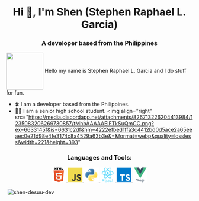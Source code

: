 <h1 align="center">Hi 👋, I'm Shen (Stephen Raphael L. Garcia)</h1>
<h3 align="center">A developer based from the Philippines</h3>

<img align="center" width="100" height="100" src="https://komarev.com/ghpvc/?username=shen-desuu-dev&label=Profile%20views&color=0e75b6&style=flat">
  Hello my name is Stephen Raphael L. Garcia and I do stuff for fun.
  
  - 🍀 I am a developer based from the Philippines.
  - 🧑‍🎓 I am a senior high school student.
  <img align="right" src="https://media.discordapp.net/attachments/826713226204413984/1235083206269730857/tMhbAAAAAElFTkSuQmCC.png?ex=6633145f&is=6631c2df&hm=4222efbed1ffa3c4412bd0d5ace2a65eeaec0e21d98e4fe3174c8a4529a63b3e&=&format=webp&quality=lossless&width=221&height=393"
    

<h3 align="center">Languages and Tools:</h3>
<p align="center"> <a href="https://www.w3.org/html/" target="_blank" rel="noreferrer"> <img src="https://raw.githubusercontent.com/devicons/devicon/master/icons/html5/html5-original-wordmark.svg" alt="html5" width="40" height="40"/> </a> <a href="https://developer.mozilla.org/en-US/docs/Web/JavaScript" target="_blank" rel="noreferrer"> <img src="https://raw.githubusercontent.com/devicons/devicon/master/icons/javascript/javascript-original.svg" alt="javascript" width="40" height="40"/> </a> <a href="https://www.python.org" target="_blank" rel="noreferrer"> <img src="https://raw.githubusercontent.com/devicons/devicon/master/icons/python/python-original.svg" alt="python" width="40" height="40"/> </a> <a href="https://reactjs.org/" target="_blank" rel="noreferrer"> <img src="https://raw.githubusercontent.com/devicons/devicon/master/icons/react/react-original-wordmark.svg" alt="react" width="40" height="40"/> </a> <a href="https://www.typescriptlang.org/" target="_blank" rel="noreferrer"> <img src="https://raw.githubusercontent.com/devicons/devicon/master/icons/typescript/typescript-original.svg" alt="typescript" width="40" height="40"/> </a> <a href="https://vuejs.org/" target="_blank" rel="noreferrer"> <img src="https://raw.githubusercontent.com/devicons/devicon/master/icons/vuejs/vuejs-original-wordmark.svg" alt="vuejs" width="40" height="40"/> </a> </p>

<p>&nbsp;<img align="center" src="https://github-readme-stats.vercel.app/api?username=shen-desuu-dev&show_icons=true&locale=en" alt="shen-desuu-dev" /></p>
